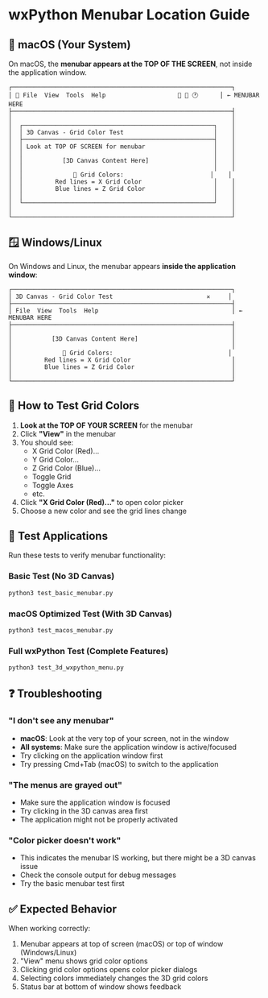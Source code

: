 # wxPython Menubar Location Guide

## 🍎 macOS (Your System)

On macOS, the **menubar appears at the TOP OF THE SCREEN**, not inside the application window.

```
┌─────────────────────────────────────────────────────────────┐
│ 🍎 File  View  Tools  Help                    🔋 📶 🕐      │ ← MENUBAR HERE
├─────────────────────────────────────────────────────────────┤
│                                                             │
│  ┌─────────────────────────────────────────────────────┐    │
│  │ 3D Canvas - Grid Color Test                         │    │
│  ├─────────────────────────────────────────────────────┤    │
│  │ Look at TOP OF SCREEN for menubar                   │    │
│  │                                                     │    │
│  │           [3D Canvas Content Here]                  │    │
│  │                                                     │    │
│  │              🎨 Grid Colors:                        │    │
│  │         Red lines = X Grid Color                    │    │
│  │         Blue lines = Z Grid Color                   │    │
│  │                                                     │    │
│  └─────────────────────────────────────────────────────┘    │
│                                                             │
└─────────────────────────────────────────────────────────────┘
```

## 🪟 Windows/Linux

On Windows and Linux, the menubar appears **inside the application window**:

```
┌─────────────────────────────────────────────────────────────┐
│ 3D Canvas - Grid Color Test                          ✕     │
├─────────────────────────────────────────────────────────────┤
│ File  View  Tools  Help                                     │ ← MENUBAR HERE
├─────────────────────────────────────────────────────────────┤
│                                                             │
│           [3D Canvas Content Here]                          │
│                                                             │
│              🎨 Grid Colors:                                │
│         Red lines = X Grid Color                            │
│         Blue lines = Z Grid Color                           │
│                                                             │
└─────────────────────────────────────────────────────────────┘
```

## 🎯 How to Test Grid Colors

1. **Look at the TOP OF YOUR SCREEN** for the menubar
2. Click **"View"** in the menubar
3. You should see:
   - X Grid Color (Red)...
   - Y Grid Color...
   - Z Grid Color (Blue)...
   - Toggle Grid
   - Toggle Axes
   - etc.
4. Click **"X Grid Color (Red)..."** to open color picker
5. Choose a new color and see the grid lines change

## 🔧 Test Applications

Run these tests to verify menubar functionality:

### Basic Test (No 3D Canvas)
```bash
python3 test_basic_menubar.py
```

### macOS Optimized Test (With 3D Canvas)
```bash
python3 test_macos_menubar.py
```

### Full wxPython Test (Complete Features)
```bash
python3 test_3d_wxpython_menu.py
```

## ❓ Troubleshooting

### "I don't see any menubar"
- **macOS**: Look at the very top of your screen, not in the window
- **All systems**: Make sure the application window is active/focused
- Try clicking on the application window first
- Try pressing Cmd+Tab (macOS) to switch to the application

### "The menus are grayed out"
- Make sure the application window is focused
- Try clicking in the 3D canvas area first
- The application might not be properly activated

### "Color picker doesn't work"
- This indicates the menubar IS working, but there might be a 3D canvas issue
- Check the console output for debug messages
- Try the basic menubar test first

## ✅ Expected Behavior

When working correctly:
1. Menubar appears at top of screen (macOS) or top of window (Windows/Linux)
2. "View" menu shows grid color options
3. Clicking grid color options opens color picker dialogs
4. Selecting colors immediately changes the 3D grid colors
5. Status bar at bottom of window shows feedback

